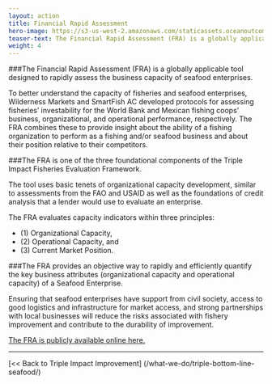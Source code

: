 ```yaml
---
layout: action
title: Financial Rapid Assessment
hero-image: https://s3-us-west-2.amazonaws.com/staticassets.oceanoutcomes.org/news+and+analysis/hero+images/catalyzing-fisheries-conservation-investment-hero.jpg
teaser-text: The Financial Rapid Assessment (FRA) is a globally applicable tool designed to rapidly assess the business capacity of seafood enterprises. It is built on the work of Wilderness Markets and SmartFish AC which developed protocols for assessing fisheries’ investability for the World Bank and Mexican fishing coops’ business, organizational, and operational performance, respectively. The FRA combines these to provide insight about the ability of a fishing organization to perform as a fishing and/or seafood business and about their position relative to their competitors.
weight: 4
---
```


###The Financial Rapid Assessment (FRA) is a globally applicable tool designed to rapidly assess the business capacity of seafood enterprises.

To better understand the capacity of fisheries and seafood enterprises, Wilderness Markets and SmartFish AC developed protocols for assessing fisheries’ investability for the World Bank and Mexican fishing coops’ business, organizational, and operational performance, respectively. The FRA combines these to provide insight about the ability of a fishing organization to perform as a fishing and/or seafood business and about their position relative to their competitors.

###The FRA is one of the three foundational components of the Triple Impact Fisheries Evaluation Framework.

The tool uses basic tenets of organizational capacity development, similar to assessments from the FAO and USAID as well as the foundations of credit analysis that a lender would use to evaluate an enterprise.

The FRA evaluates capacity indicators within three principles: 

  * (1) Organizational Capacity,  
  * (2) Operational Capacity, and  
  * (3) Current Market Position.  

###The FRA provides an objective way to rapidly and efficiently quantify the key business attributes (organizational capacity and operational capacity) of a Seafood Enterprise.

Ensuring that seafood enterprises have support from civil society, access to good logistics and infrastructure for market access, and strong partnerships with local businesses will reduce the risks associated with fishery improvement and contribute to the durability of improvement.

<a href="https://drive.google.com/file/d/1I8ceYdIRWSeKaqH9sTTykHXDKrRLLa29/view" target="_blank">The FRA is publicly available online here.</a>

-----

[<< Back to Triple Impact Improvement] (/what-we-do/triple-bottom-line-seafood/)
